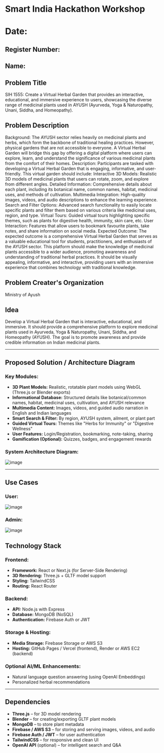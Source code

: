 # Smart India Hackathon Workshop
# Date:
## Register Number:
## Name:
## Problem Title
SIH 1555: Create a Virtual Herbal Garden that provides an interactive, educational, and immersive experience to users, showcasing the diverse range of medicinal plants used in AYUSH (Ayurveda, Yoga & Naturopathy, Unani, Siddha, and Homeopathy).
## Problem Description
Background: The AYUSH sector relies heavily on medicinal plants and herbs, which form the backbone of traditional healing practices. However, physical gardens that are not accessible to everyone. A Virtual Herbal Garden will bridge this gap by offering a digital platform where users can explore, learn, and understand the significance of various medicinal plants from the comfort of their homes. Description: Participants are tasked with developing a Virtual Herbal Garden that is engaging, informative, and user-friendly. This virtual garden should include: Interactive 3D Models: Realistic 3D models of medicinal plants that users can rotate, zoom, and explore from different angles. Detailed Information: Comprehensive details about each plant, including its botanical name, common names, habitat, medicinal uses, and methods of cultivation. Multimedia Integration: High-quality images, videos, and audio descriptions to enhance the learning experience. Search and Filter Options: Advanced search functionality to easily locate specific plants and filter them based on various criteria like medicinal uses, region, and type. Virtual Tours: Guided virtual tours highlighting specific themes, such as plants for digestive health, immunity, skin care, etc. User Interaction: Features that allow users to bookmark favourite plants, take notes, and share information on social media. Expected Outcome: The expected outcome is a comprehensive Virtual Herbal Garden that serves as a valuable educational tool for students, practitioners, and enthusiasts of the AYUSH sector. This platform should make the knowledge of medicinal plants accessible to a wider audience, promoting awareness and understanding of traditional herbal practices. It should be visually appealing, informative, and interactive, providing users with an immersive experience that combines technology with traditional knowledge.

## Problem Creater's Organization
Ministry of Ayush


## Idea

Develop a Virtual Herbal Garden that is interactive, educational, and immersive. It should provide a comprehensive platform to explore medicinal plants used in Ayurveda, Yoga & Naturopathy, Unani, Siddha, and Homeopathy (AYUSH). The goal is to promote awareness and provide credible information on Indian medicinal plants.

---

## Proposed Solution / Architecture Diagram

### Key Modules:

- **3D Plant Models:** Realistic, rotatable plant models using WebGL (Three.js or Blender exports)
- **Informational Database:** Structured details like botanical/common names, habitat, medicinal uses, cultivation, and AYUSH relevance
- **Multimedia Content:** Images, videos, and guided audio narration in English and Indian languages
- **Smart Search & Filter:** By region, AYUSH system, ailment, or plant part
- **Guided Virtual Tours:** Themes like "Herbs for Immunity" or "Digestive Wellness"
- **User Features:** Login/Registration, bookmarking, note-taking, sharing
- **Gamification (Optional):** Quizzes, badges, and engagement rewards

### System Architecture Diagram:

![image](https://github.com/user-attachments/assets/c84ffaf2-e242-4290-94ea-80a57aa9a744)

---

## Use Cases

### User:
![image](https://github.com/user-attachments/assets/75c7f66f-cf42-4b44-8282-3f0e38fb3eaa)
### Admin:
![image](https://github.com/user-attachments/assets/96a51814-aa9b-4bc9-9564-9ce9afc15e27)

## Technology Stack

### Frontend:
- **Framework:** React or Next.js (for Server-Side Rendering)
- **3D Rendering:** Three.js + GLTF model support
- **Styling:** TailwindCSS
- **Routing:** React Router

### Backend:
- **API:** Node.js with Express
- **Database:** MongoDB (NoSQL)
- **Authentication:** Firebase Auth or JWT

### Storage & Hosting:
- **Media Storage:** Firebase Storage or AWS S3
- **Hosting:** GitHub Pages / Vercel (frontend), Render or AWS EC2 (backend)

### Optional AI/ML Enhancements:
- Natural language question answering (using OpenAI Embeddings)
- Personalized herbal recommendations

---

## Dependencies

- **Three.js** – for 3D model rendering
- **Blender** – for creating/exporting GLTF plant models
- **MongoDB** – to store plant metadata
- **Firebase / AWS S3** – for storing and serving images, videos, and audio
- **Firebase Auth / JWT** – for user authentication
- **TailwindCSS** – for responsive and clean UI
- **OpenAI API** (optional) – for intelligent search and Q&A

